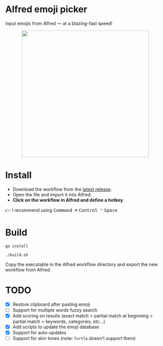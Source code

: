 # Alfred emoji picker

Input emojis from Alfred — at a blazing-fast speed!

<p align="center">
    <img src="https://user-images.githubusercontent.com/2824100/174484132-c76cf892-27e8-4d8c-bec7-76745016fe1a.png" data-canonical-src="https://user-images.githubusercontent.com/2824100/174484132-c76cf892-27e8-4d8c-bec7-76745016fe1a.png" width="400"/>
</p>

# Install

- Download the workflow from the [latest release](https://github.com/devnoname120/alfred-emoji-picker/releases/latest).
- Open the file and import it into Alfred.
- **Click on the workflow in Alfred and define a hotkey**.

👉 I recommend using <kbd>Command ⌘</kbd> <kbd>Control ⌃</kbd> <kbd>Space</kbd>

# Build

```shell
go install

./build.sh
```

Copy the executable in the Alfred workflow directory and export the new workflow from Alfred.

# TODO

- [x] Restore clipboard after pasting emoji
- [ ] Support for multiple words fuzzy search
- [x] Add scoring on results (exact match > partial match at beginning > partial match > keywords, categories, etc…)
- [x] Add scripts to update the emoji database
- [x] Support for auto-updates
- [ ] Support for skin tones (note: `Turtle` doesn't support them)
